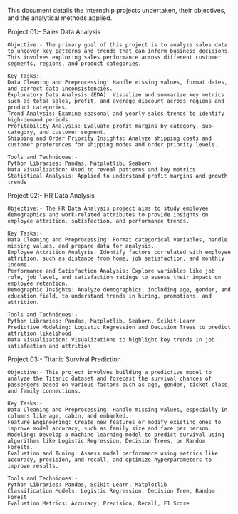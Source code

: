 This document details the internship projects undertaken, their objectives, and the analytical methods applied.

Project 01:- Sales Data Analysis

    Objective:- The primary goal of this project is to analyze sales data to uncover key patterns and trends that can inform business decisions. This involves exploring sales performance across different customer segments, regions, and product categories.
    
    Key Tasks:-
    Data Cleaning and Preprocessing: Handle missing values, format dates, and correct data inconsistencies.
    Exploratory Data Analysis (EDA): Visualize and summarize key metrics such as total sales, profit, and average discount across regions and product categories.
    Trend Analysis: Examine seasonal and yearly sales trends to identify high-demand periods.
    Profitability Analysis: Evaluate profit margins by category, sub-category, and customer segment.
    Shipping and Order Priority Insights: Analyze shipping costs and customer preferences for shipping modes and order priority levels.

    Tools and Techniques:-
    Python Libraries: Pandas, Matplotlib, Seaborn
    Data Visualization: Used to reveal patterns and key metrics
    Statistical Analysis: Applied to understand profit margins and growth trends

Project 02:- HR Data Analysis

    Objective:- The HR Data Analysis project aims to study employee demographics and work-related attributes to provide insights on employee attrition, satisfaction, and performance trends.

    Key Tasks:-
    Data Cleaning and Preprocessing: Format categorical variables, handle missing values, and prepare data for analysis.
    Employee Attrition Analysis: Identify factors correlated with employee attrition, such as distance from home, job satisfaction, and monthly income.
    Performance and Satisfaction Analysis: Explore variables like job role, job level, and satisfaction ratings to assess their impact on employee retention.
    Demographic Insights: Analyze demographics, including age, gender, and education field, to understand trends in hiring, promotions, and attrition.

    Tools and Techniques:-
    Python Libraries: Pandas, Matplotlib, Seaborn, Scikit-Learn
    Predictive Modeling: Logistic Regression and Decision Trees to predict attrition likelihood
    Data Visualization: Visualizations to highlight key trends in job satisfaction and attrition

Project 03:- Titanic Survival Prediction

    Objective:- This project involves building a predictive model to analyze the Titanic dataset and forecast the survival chances of passengers based on various factors such as age, gender, ticket class, and family connections.

    Key Tasks:-
    Data Cleaning and Preprocessing: Handle missing values, especially in columns like age, cabin, and embarked.
    Feature Engineering: Create new features or modify existing ones to improve model accuracy, such as family size and fare per person.
    Modeling: Develop a machine learning model to predict survival using algorithms like Logistic Regression, Decision Trees, or Random Forests.
    Evaluation and Tuning: Assess model performance using metrics like accuracy, precision, and recall, and optimize hyperparameters to improve results.

    Tools and Techniques:-
    Python Libraries: Pandas, Scikit-Learn, Matplotlib
    Classification Models: Logistic Regression, Decision Tree, Random Forest
    Evaluation Metrics: Accuracy, Precision, Recall, F1 Score
